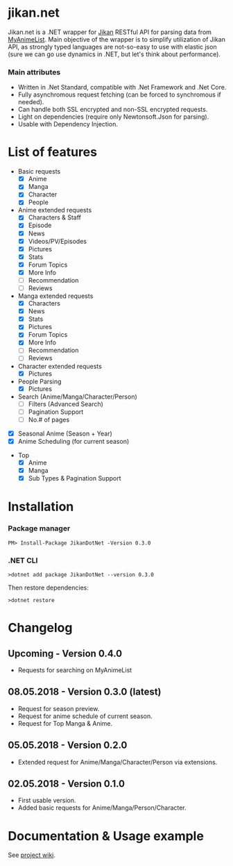 # jikan.net

Jikan.net is a .NET wrapper for [Jikan](https://jikan.moe) RESTful API for parsing data from [MyAnimeList](https://myanimelist.com). Main objective of the wrapper is to simplify utilization of Jikan API, as strongly typed languages are not-so-easy to use with elastic json (sure we can go use dynamics in .NET, but let's think about performance).

### Main attributes

* Written in .Net Standard, compatible with .Net Framework and .Net Core.
* Fully asynchromous request fetching (can be forced to synchromous if needed).
* Can handle both SSL encrypted and non-SSL encrypted requests.
* Light on dependencies (require only Newtonsoft.Json for parsing).
* Usable with Dependency Injection.

# List of features

- Basic requests
    - [X] Anime
    - [X] Manga
    - [X] Character
    - [X] People
- Anime extended requests
    - [X] Characters & Staff
    - [X] Episode
    - [X] News
    - [X] Videos/PV/Episodes
    - [X] Pictures
    - [X] Stats
    - [X] Forum Topics
    - [X] More Info
    - [ ] Recommendation
    - [ ] Reviews
- Manga extended requests
    - [X] Characters
    - [X] News
    - [X] Stats
    - [X] Pictures
    - [X] Forum Topics
    - [X] More Info
    - [ ] Recommendation
    - [ ] Reviews
- Character extended requests
    - [X] Pictures
- People Parsing
    - [X] Pictures
- Search (Anime/Manga/Character/Person)
    - [ ] Filters (Advanced Search)
    - [ ] Pagination Support
    - [ ] No.# of pages
- [X] Seasonal Anime (Season + Year)
- [X] Anime Scheduling (for current season)
- Top
    - [X] Anime
    - [X] Manga
    - [X] Sub Types & Pagination Support

# Installation

### Package manager

```
PM> Install-Package JikanDotNet -Version 0.3.0
```

### .NET CLI

```
>dotnet add package JikanDotNet --version 0.3.0
```

Then restore dependencies:
```
>dotnet restore
```

# Changelog

## Upcoming - Version 0.4.0

- Requests for searching on MyAnimeList

## 08.05.2018 - Version 0.3.0 (latest)

- Request for season preview.
- Request for anime schedule of current season.
- Request for Top Manga & Anime.

## 05.05.2018 - Version 0.2.0

- Extended request for Anime/Manga/Character/Person via extensions.

## 02.05.2018 - Version 0.1.0 

- First usable version.
- Added basic requests for Anime/Manga/Person/Character.

# Documentation &  Usage example

See [project wiki](https://github.com/Ervie/jikan.net/wiki#usage-example).
